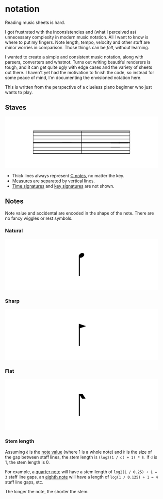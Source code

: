# notation

Reading music sheets is hard.

I got frustrated with the inconsistencies and (what I perceived as) unnecessary complexity in modern music notation. All I want to know is where to put my fingers. Note length, tempo, velocity and other stuff are minor worries in comparison. Those things can be _felt_, without learning.

I wanted to create a simple and consistent music notation, along with parsers, converters and whatnot. Turns out writing beautiful renderers is tough, and it can get quite ugly with edge cases and the variety of sheets out there. I haven't yet had the motivation to finish the code, so instead for some peace of mind, I'm documenting the envisioned notation here.

This is written from the perspective of a clueless piano beginner who just wants to play.

## Staves

![](staff.svg)

* Thick lines always represent [C notes](https://en.wikipedia.org/wiki/C_(musical_note)), no matter the key.
* [Measures](https://en.wikipedia.org/wiki/Bar_(music)) are separated by vertical lines.
* [Time signatures](https://en.wikipedia.org/wiki/Time_signature) and [key signatures](https://en.wikipedia.org/wiki/Key_signature) are not shown.

## Notes

Note value and accidental are encoded in the shape of the note. There are no fancy wiggles or rest symbols.

### Natural

![](natural.svg)

### Sharp

![](sharp.svg)

### Flat

![](flat.svg)

### Stem length

Assuming `d` is the [note value](https://en.wikipedia.org/wiki/Note_value) (where 1 is a whole note) and `h` is the size of the gap between staff lines, the stem length is `(log2(1 / d) + 1) * h`. If `d` is 1, the stem length is 0.

For example, a [quarter note](https://en.wikipedia.org/wiki/Quarter_note) will have a stem length of `log2(1 / 0.25) + 1 = 3` staff line gaps, an [eighth note](https://en.wikipedia.org/wiki/Eighth_note) will have a length of `log(1 / 0.125) + 1 = 4` staff line gaps, etc.

The longer the note, the shorter the stem.
